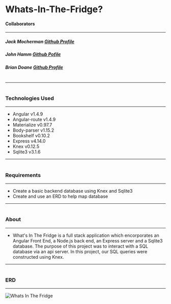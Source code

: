 # Whats-In-The-Fridge?
#### Collaborators
---
##### Jack Mocherman [Github Profile](https://github.com/jackmoch)
##### John Hamm [Github Pofile](https://github.com/JohnDHamm)
##### Brian Doane [Github Profile](https://github.com/bmdoane)
#
#
---
#
#

### Technologies Used
---
- Angular v1.4.9
- Angular-route v1.4.9
- Materialize v0.97.7
- Body-parser v1.15.2
- Bookshelf v0.10.2
- Express v4.14.0
- Knex v0.12.5
- Sqlite3 v3.1.6

---
#
#

### Requirements
---
- Create a basic backend database using Knex and Sqlite3
- Create and use an ERD to help map database

---
#
#

### About
---
- What's In The Fridge is a full stack application which encorporates an Angular Front End, a Node.js back end, an Express server and a Sqlite3 database. The purpose of this project was to interact with a SQL database via an api server. In this project, our SQL queries were constructed using Knex.

---
#
#

### ERD
---
![Whats In The Fridge](img/WhatsInTheFridge.png)
